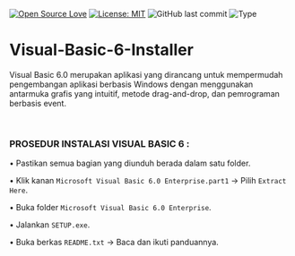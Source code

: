 [![Open Source Love](https://badges.frapsoft.com/os/v1/open-source.svg?style=flat)](https://github.com/ellerbrock/open-source-badges/)
[![License: MIT](https://img.shields.io/badge/License-MIT-blue.svg?logo=github&color=%23F7DF1E)](https://opensource.org/licenses/MIT)
![GitHub last commit](https://img.shields.io/github/last-commit/cakraawijaya/Visual-Basic-6-Installer?logo=Codeforces&logoColor=white&color=%23F7DF1E)
![Type](https://img.shields.io/badge/Type-Installer-light.svg?style=flat&logo=gitbook&logoColor=white&color=%23F7DF1E)

# Visual-Basic-6-Installer
Visual Basic 6.0 merupakan aplikasi yang dirancang untuk mempermudah pengembangan aplikasi berbasis Windows dengan menggunakan antarmuka grafis yang intuitif, metode drag-and-drop, dan pemrograman berbasis event.

<br>

### PROSEDUR INSTALASI VISUAL BASIC 6 :
• Pastikan semua bagian yang diunduh berada dalam satu folder.

• Klik kanan ``` Microsoft Visual Basic 6.0 Enterprise.part1 ``` -> Pilih ``` Extract Here ```.

• Buka folder ``` Microsoft Visual Basic 6.0 Enterprise ```.

• Jalankan ``` SETUP.exe ```.

• Buka berkas ``` README.txt ``` -> Baca dan ikuti panduannya.